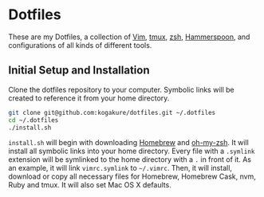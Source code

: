 # Dotfiles

These are my Dotfiles, a collection of [Vim](http://www.vim.org/), [tmux](https://tmux.github.io/), [zsh](http://zsh.sourceforge.net/), [Hammerspoon](http://www.hammerspoon.org/), and configurations of all kinds of different tools.

## Initial Setup and Installation

Clone the dotfiles repository to your computer. Symbolic links will be created to reference it from your home directory.

```bash
git clone git@github.com:kogakure/dotfiles.git ~/.dotfiles
cd ~/.dotfiles
./install.sh
```

`install.sh` will begin with downloading [Homebrew](http://brew.sh/) and [oh-my-zsh](http://ohmyz.sh/). It will install all symbolic links into your home directory. Every file with a `.symlink` extension will be symlinked to the home directory with a `.` in front of it. As an example, it will link `vimrc.symlink` to `~/.vimrc`. Then, it will install, download or copy all necessary files for Homebrew, Homebrew Cask, nvm, Ruby and tmux. It will also set Mac OS X defaults.
